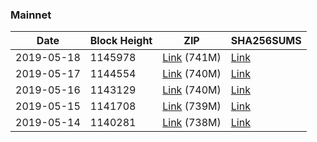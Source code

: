 ### Mainnet

|    Date    | Block Height | ZIP | SHA256SUMS |
| ---------- | ------------ | --- | ---------- |
| 2019-05-18 | 1145978 | [Link](https://s3-ap-southeast-2.amazonaws.com/ion-bootstrap/mainnet/2019-05-18/bootstrap.dat.zip) (741M) | [Link](https://s3-ap-southeast-2.amazonaws.com/ion-bootstrap/mainnet/2019-05-18/SHA256SUMS) |
| 2019-05-17 | 1144554 | [Link](https://s3-ap-southeast-2.amazonaws.com/ion-bootstrap/mainnet/2019-05-17/bootstrap.dat.zip) (740M) | [Link](https://s3-ap-southeast-2.amazonaws.com/ion-bootstrap/mainnet/2019-05-17/SHA256SUMS) |
| 2019-05-16 | 1143129 | [Link](https://s3-ap-southeast-2.amazonaws.com/ion-bootstrap/mainnet/2019-05-16/bootstrap.dat.zip) (740M) | [Link](https://s3-ap-southeast-2.amazonaws.com/ion-bootstrap/mainnet/2019-05-16/SHA256SUMS) |
| 2019-05-15 | 1141708 | [Link](https://s3-ap-southeast-2.amazonaws.com/ion-bootstrap/mainnet/2019-05-15/bootstrap.dat.zip) (739M) | [Link](https://s3-ap-southeast-2.amazonaws.com/ion-bootstrap/mainnet/2019-05-15/SHA256SUMS) |
| 2019-05-14 | 1140281 | [Link](https://s3-ap-southeast-2.amazonaws.com/ion-bootstrap/mainnet/2019-05-14/bootstrap.dat.zip) (738M) | [Link](https://s3-ap-southeast-2.amazonaws.com/ion-bootstrap/mainnet/2019-05-14/SHA256SUMS) |
